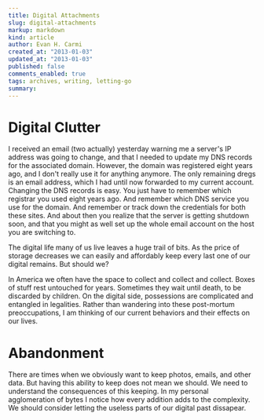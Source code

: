 ```yaml
---
title: Digital Attachments
slug: digital-attachments
markup: markdown
kind: article
author: Evan H. Carmi
created_at: "2013-01-03"
updated_at: "2013-01-03"
published: false
comments_enabled: true
tags: archives, writing, letting-go
summary:
---
```


# Digital Clutter

I received an email (two actually) yesterday warning me a server's IP address was going to change, and that I needed to update my DNS records for the associated domain. However, the domain was registered eight years ago, and I don't really use it for anything anymore. The only remaining dregs is an email address, which I had until now forwarded to my current account. Changing the DNS records is easy. You just have to remember which registrar you used eight years ago. And remember which DNS service you use for the domain. And remember or track down the credentials for both these sites. And about then you realize that the server is getting shutdown soon, and that you might as well set up the whole email account on the host you are switching to.


The digital life many of us live leaves a huge trail of bits. As the price of storage decreases we can easily and affordably keep every last one of our digital remains. But should we? 

In America we often have the space to collect and collect and collect. Boxes of stuff rest untouched for years. Sometimes they wait until death, to be discarded by children. On the digital side, possessions are complicated and entangled in legalities. Rather than wandering into these post-mortum preoccupations, I am thinking of our current behaviors and their effects on our lives.

# Abandonment

There are times when we obviously want to keep photos, emails, and other data. But having this ability to keep does not mean we should. We need to understand the consequences of this keeping. In my personal agglomeration of bytes I notice how every addition adds to the complexity. We should consider letting the useless parts of our digital past dissapear.
